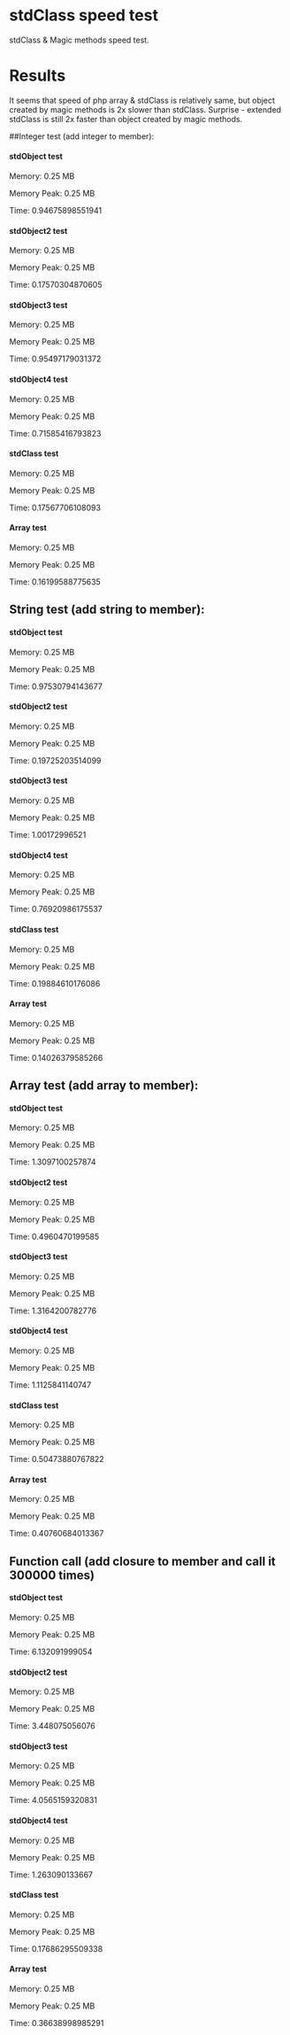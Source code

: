 # stdClass speed test
stdClass &amp; Magic methods speed test.

# Results
It seems that speed of php array & stdClass is relatively same, but object created by magic methods is 2x slower than stdClass. Surprise - extended stdClass is still 2x faster than object created by magic methods.

##Integer test (add integer to member): 

#### stdObject test

Memory: 0.25 MB

Memory Peak: 0.25 MB

Time: 0.94675898551941

#### stdObject2 test

Memory: 0.25 MB

Memory Peak: 0.25 MB

Time: 0.17570304870605

#### stdObject3 test

Memory: 0.25 MB

Memory Peak: 0.25 MB

Time: 0.95497179031372

#### stdObject4 test

Memory: 0.25 MB

Memory Peak: 0.25 MB

Time: 0.71585416793823

#### stdClass test

Memory: 0.25 MB

Memory Peak: 0.25 MB

Time: 0.17567706108093

#### Array test

Memory: 0.25 MB

Memory Peak: 0.25 MB

Time: 0.16199588775635


## String test (add string to member):

#### stdObject test

Memory: 0.25 MB

Memory Peak: 0.25 MB

Time: 0.97530794143677

#### stdObject2 test

Memory: 0.25 MB

Memory Peak: 0.25 MB

Time: 0.19725203514099

#### stdObject3 test

Memory: 0.25 MB

Memory Peak: 0.25 MB

Time: 1.00172996521

#### stdObject4 test

Memory: 0.25 MB

Memory Peak: 0.25 MB

Time: 0.76920986175537

#### stdClass test

Memory: 0.25 MB

Memory Peak: 0.25 MB

Time: 0.19884610176086

#### Array test

Memory: 0.25 MB

Memory Peak: 0.25 MB

Time: 0.14026379585266


## Array test (add array to member):

#### stdObject test

Memory: 0.25 MB

Memory Peak: 0.25 MB

Time: 1.3097100257874

#### stdObject2 test

Memory: 0.25 MB

Memory Peak: 0.25 MB

Time: 0.4960470199585

#### stdObject3 test

Memory: 0.25 MB

Memory Peak: 0.25 MB

Time: 1.3164200782776

#### stdObject4 test

Memory: 0.25 MB

Memory Peak: 0.25 MB

Time: 1.1125841140747

#### stdClass test

Memory: 0.25 MB

Memory Peak: 0.25 MB

Time: 0.50473880767822

#### Array test

Memory: 0.25 MB

Memory Peak: 0.25 MB

Time: 0.40760684013367


## Function call (add closure to member and call it 300000 times)

#### stdObject test

Memory: 0.25 MB

Memory Peak: 0.25 MB

Time: 6.132091999054

#### stdObject2 test

Memory: 0.25 MB

Memory Peak: 0.25 MB

Time: 3.448075056076

#### stdObject3 test

Memory: 0.25 MB

Memory Peak: 0.25 MB

Time: 4.0565159320831

#### stdObject4 test

Memory: 0.25 MB

Memory Peak: 0.25 MB

Time: 1.263090133667

#### stdClass test

Memory: 0.25 MB

Memory Peak: 0.25 MB

Time: 0.17686295509338

#### Array test

Memory: 0.25 MB

Memory Peak: 0.25 MB

Time: 0.36638998985291

